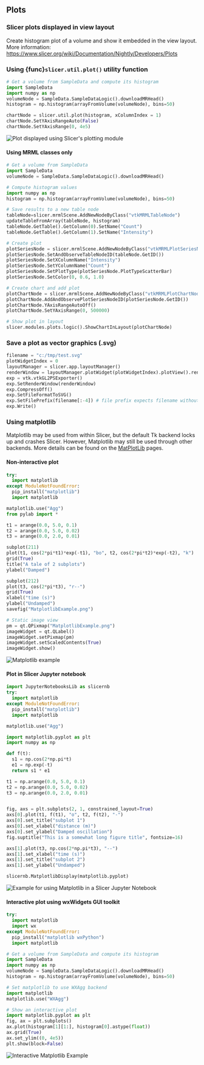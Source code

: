 ## Plots

### Slicer plots displayed in view layout

Create histogram plot of a volume and show it embedded in the view layout. More information: https://www.slicer.org/wiki/Documentation/Nightly/Developers/Plots

### Using {func}`slicer.util.plot()` utility function

```python
# Get a volume from SampleData and compute its histogram
import SampleData
import numpy as np
volumeNode = SampleData.SampleDataLogic().downloadMRHead()
histogram = np.histogram(arrayFromVolume(volumeNode), bins=50)

chartNode = slicer.util.plot(histogram, xColumnIndex = 1)
chartNode.SetYAxisRangeAuto(False)
chartNode.SetYAxisRange(0, 4e5)
```

![Plot displayed using Slicer's plotting module](https://www.slicer.org/w/img_auth.php/9/9c/SlicerPlot.png)

#### Using MRML classes only

```python
# Get a volume from SampleData
import SampleData
volumeNode = SampleData.SampleDataLogic().downloadMRHead()

# Compute histogram values
import numpy as np
histogram = np.histogram(arrayFromVolume(volumeNode), bins=50)

# Save results to a new table node
tableNode=slicer.mrmlScene.AddNewNodeByClass("vtkMRMLTableNode")
updateTableFromArray(tableNode, histogram)
tableNode.GetTable().GetColumn(0).SetName("Count")
tableNode.GetTable().GetColumn(1).SetName("Intensity")

# Create plot
plotSeriesNode = slicer.mrmlScene.AddNewNodeByClass("vtkMRMLPlotSeriesNode", volumeNode.GetName() + " histogram")
plotSeriesNode.SetAndObserveTableNodeID(tableNode.GetID())
plotSeriesNode.SetXColumnName("Intensity")
plotSeriesNode.SetYColumnName("Count")
plotSeriesNode.SetPlotType(plotSeriesNode.PlotTypeScatterBar)
plotSeriesNode.SetColor(0, 0.6, 1.0)

# Create chart and add plot
plotChartNode = slicer.mrmlScene.AddNewNodeByClass("vtkMRMLPlotChartNode")
plotChartNode.AddAndObservePlotSeriesNodeID(plotSeriesNode.GetID())
plotChartNode.YAxisRangeAutoOff()
plotChartNode.SetYAxisRange(0, 500000)

# Show plot in layout
slicer.modules.plots.logic().ShowChartInLayout(plotChartNode)
```

### Save a plot as vector graphics (.svg)

```python
filename = "c:/tmp/test.svg"
plotWidgetIndex = 0
layoutManager = slicer.app.layoutManager()
renderWindow = layoutManager.plotWidget(plotWidgetIndex).plotView().renderWindow()
exp = vtk.vtkGL2PSExporter()
exp.SetRenderWindow(renderWindow)
exp.CompressOff()
exp.SetFileFormatToSVG()
exp.SetFilePrefix(filename[:-4]) # file prefix expects filename without extension
exp.Write()
```

### Using matplotlib

Matplotlib may be used from within Slicer, but the default Tk backend locks up and crashes Slicer. However, Matplotlib may still be used through other backends. More details can be found on the [MatPlotLib](http://matplotlib.sourceforge.net/) pages.

#### Non-interactive plot

```python
try:
  import matplotlib
except ModuleNotFoundError:
  pip_install("matplotlib")
  import matplotlib

matplotlib.use("Agg")
from pylab import *

t1 = arange(0.0, 5.0, 0.1)
t2 = arange(0.0, 5.0, 0.02)
t3 = arange(0.0, 2.0, 0.01)

subplot(211)
plot(t1, cos(2*pi*t1)*exp(-t1), "bo", t2, cos(2*pi*t2)*exp(-t2), "k")
grid(True)
title("A tale of 2 subplots")
ylabel("Damped")

subplot(212)
plot(t3, cos(2*pi*t3), "r--")
grid(True)
xlabel("time (s)")
ylabel("Undamped")
savefig("MatplotlibExample.png")

# Static image view
pm = qt.QPixmap("MatplotlibExample.png")
imageWidget = qt.QLabel()
imageWidget.setPixmap(pm)
imageWidget.setScaledContents(True)
imageWidget.show()
```

![Matplotlib example](https://www.slicer.org/w/img_auth.php/a/ab/MatplotlibExample.png)

#### Plot in Slicer Jupyter notebook

```python
import JupyterNotebooksLib as slicernb
try:
  import matplotlib
except ModuleNotFoundError:
  pip_install("matplotlib")
  import matplotlib

matplotlib.use("Agg")

import matplotlib.pyplot as plt
import numpy as np

def f(t):
  s1 = np.cos(2*np.pi*t)
  e1 = np.exp(-t)
  return s1 * e1

t1 = np.arange(0.0, 5.0, 0.1)
t2 = np.arange(0.0, 5.0, 0.02)
t3 = np.arange(0.0, 2.0, 0.01)


fig, axs = plt.subplots(2, 1, constrained_layout=True)
axs[0].plot(t1, f(t1), "o", t2, f(t2), "-")
axs[0].set_title("subplot 1")
axs[0].set_xlabel("distance (m)")
axs[0].set_ylabel("Damped oscillation")
fig.suptitle("This is a somewhat long figure title", fontsize=16)

axs[1].plot(t3, np.cos(2*np.pi*t3), "--")
axs[1].set_xlabel("time (s)")
axs[1].set_title("subplot 2")
axs[1].set_ylabel("Undamped")

slicernb.MatplotlibDisplay(matplotlib.pyplot)
```

![Example for using Matplotlib in a Slicer Jupyter Notebook](https://www.slicer.org/w/img_auth.php/a/a2/JupyterNotebookMatplotlibExample.png)


#### Interactive plot using wxWidgets GUI toolkit

```python
try:
  import matplotlib
  import wx
except ModuleNotFoundError:
  pip_install("matplotlib wxPython")
  import matplotlib

# Get a volume from SampleData and compute its histogram
import SampleData
import numpy as np
volumeNode = SampleData.SampleDataLogic().downloadMRHead()
histogram = np.histogram(arrayFromVolume(volumeNode), bins=50)

# Set matplotlib to use WXAgg backend
import matplotlib
matplotlib.use("WXAgg")

# Show an interactive plot
import matplotlib.pyplot as plt
fig, ax = plt.subplots()
ax.plot(histogram[1][1:], histogram[0].astype(float))
ax.grid(True)
ax.set_ylim((0, 4e5))
plt.show(block=False)
```

![Interactive Matplotlib Example](https://www.slicer.org/w/img_auth.php/d/d2/InteractiveMatplotlibExample.png)
